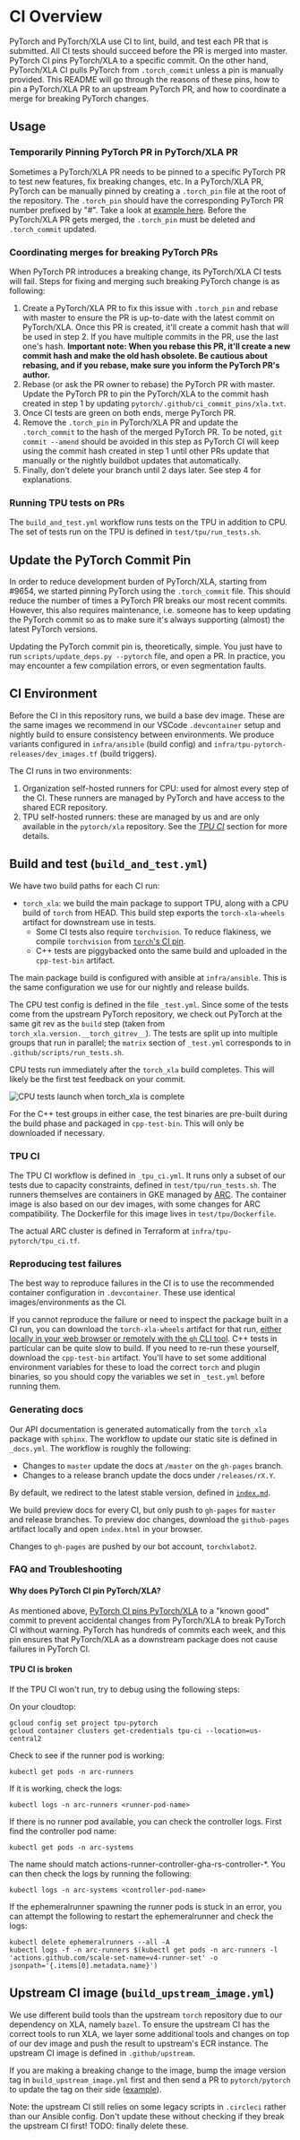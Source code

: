 # CI Overview

PyTorch and PyTorch/XLA use CI to lint, build, and test each PR that is
submitted. All CI tests should succeed before the PR is merged into master.
PyTorch CI pins PyTorch/XLA to a specific commit. On the other hand, PyTorch/XLA
CI pulls PyTorch from `.torch_commit` unless a pin is manually provided. This
README will go through the reasons of these pins, how to pin a PyTorch/XLA PR
to an upstream PyTorch PR, and how to coordinate a merge for breaking PyTorch
changes.

## Usage

### Temporarily Pinning PyTorch PR in PyTorch/XLA PR

Sometimes a PyTorch/XLA PR needs to be pinned to a specific PyTorch PR to test
new features, fix breaking changes, etc. In a PyTorch/XLA PR, PyTorch can be
manually pinned by creating a `.torch_pin` file at the root of the repository.
The `.torch_pin` should have the corresponding PyTorch PR number prefixed by
"#". Take a look at [example here](https://github.com/pytorch/xla/pull/7313).
Before the PyTorch/XLA PR gets merged, the `.torch_pin` must be deleted and
`.torch_commit` updated.

### Coordinating merges for breaking PyTorch PRs

When PyTorch PR introduces a breaking change, its PyTorch/XLA CI tests will
fail. Steps for fixing and merging such breaking PyTorch change is as following:
1. Create a PyTorch/XLA PR to fix this issue with `.torch_pin` and rebase with
   master to ensure the PR is up-to-date with the latest commit on PyTorch/XLA.
   Once this PR is created, it'll create a commit hash that will be used in step
   2. If you have multiple commits in the PR, use the last one's hash.
   **Important note: When you rebase this PR, it'll create a new commit hash and
   make the old hash obsolete. Be cautious about rebasing, and if you rebase,
   make sure you inform the PyTorch PR's author.**
1. Rebase (or ask the PR owner to rebase) the PyTorch PR with master. Update the
   PyTorch PR to pin the PyTorch/XLA to the commit hash created in step 1 by
   updating `pytorch/.github/ci_commit_pins/xla.txt`.
1. Once CI tests are green on both ends, merge PyTorch PR.
1. Remove the `.torch_pin` in PyTorch/XLA PR and update the `.torch_commit` to
   the hash of the merged PyTorch PR. To be noted, `git commit --amend` should
   be avoided in this step as PyTorch CI will keep using the commit hash
   created in step 1 until other PRs update that manually or the nightly
   buildbot updates that automatically.
1. Finally, don't delete your branch until 2 days later. See step 4 for
   explanations.

### Running TPU tests on PRs

The `build_and_test.yml` workflow runs tests on the TPU in addition to CPU.
The set of tests run on the TPU is defined in `test/tpu/run_tests.sh`.

## Update the PyTorch Commit Pin

In order to reduce development burden of PyTorch/XLA, starting from #9654, we
started pinning PyTorch using the `.torch_commit` file. This should reduce the
number of times a PyTorch PR breaks our most recent commits. However, this also
requires maintenance, i.e. someone has to keep updating the PyTorch commit so
as to make sure it's always supporting (almost) the latest PyTorch versions.

Updating the PyTorch commit pin is, theoretically, simple. You just have to run
`scripts/update_deps.py --pytorch` file, and open a PR. In practice, you may
encounter a few compilation errors, or even segmentation faults.

## CI Environment

Before the CI in this repository runs, we build a base dev image. These are the
same images we recommend in our VSCode `.devcontainer` setup and nightly build
to ensure consistency between environments. We produce variants configured in
`infra/ansible` (build config) and `infra/tpu-pytorch-releases/dev_images.tf`
(build triggers).

The CI runs in two environments:

1. Organization self-hosted runners for CPU: used for almost every step
   of the CI. These runners are managed by PyTorch and have access to the shared
   ECR repository.
1. TPU self-hosted runners: these are managed by us and are only available in
   the `pytorch/xla` repository. See the [_TPU CI_](#tpu-ci) section for more
   details.

## Build and test (`build_and_test.yml`)

We have two build paths for each CI run:

- `torch_xla`: we build the main package to support TPU, along
  with a CPU build of `torch` from HEAD. This build step exports the
  `torch-xla-wheels` artifact for downstream use in tests.
  - Some CI tests also require `torchvision`. To reduce flakiness, we compile
    `torchvision` from [`torch`'s CI pin][pytorch-vision-pin].
  - C++ tests are piggybacked onto the same build and uploaded in the
    `cpp-test-bin` artifact.

The main package build is configured with ansible at `infra/ansible`. This is
the same configuration we use for our nightly and release builds.

The CPU test config is defined in the file `_test.yml`. Since
some of the tests come from the upstream PyTorch repository, we check out
PyTorch at the same git rev as the `build` step (taken from
`torch_xla.version.__torch_gitrev__`). The tests are split up into multiple
groups that run in parallel; the `matrix` section of `_test.yml` corresponds to
in `.github/scripts/run_tests.sh`.

CPU tests run immediately after the `torch_xla` build completes. This will
likely be the first test feedback on your commit. 

![CPU tests launch when `torch_xla` is
complete](../docs/assets/ci_test_dependency.png)

For the C++ test groups in either case, the test binaries are pre-built during
the build phase and packaged in `cpp-test-bin`. This will only be downloaded if
necessary.

[^1]: Note: TPU support require its respective plugins to be
    installed. This package will _not_ work on either out of the box.

### TPU CI

The TPU CI workflow is defined in `_tpu_ci.yml`. It runs only a subset of our
tests due to capacity constraints, defined in `test/tpu/run_tests.sh`. The
runners themselves are containers in GKE managed by
[ARC](https://github.com/actions/actions-runner-controller). The container image
is also based on our dev images, with some changes for ARC compatibility. The
Dockerfile for this image lives in `test/tpu/Dockerfile`.

The actual ARC cluster is defined in Terraform at `infra/tpu-pytorch/tpu_ci.tf`.

### Reproducing test failures

The best way to reproduce failures in the CI is to use the recommended container
configuration in `.devcontainer`. These use identical images/environments as the
CI.

If you cannot reproduce the failure or need to inspect the package built in a CI
run, you can download the `torch-xla-wheels` artifact for that run, [either
locally in your web browser or remotely with the `gh` CLI tool][artifacts]. C++
tests in particular can be quite slow to build. If you need to re-run these
yourself, download the `cpp-test-bin` artifact. You'll have to set some
additional environment variables for these to load the correct `torch` and
plugin binaries, so you should copy the variables we set in `_test.yml` before
running them.

### Generating docs

Our API documentation is generated automatically from the `torch_xla` package
with `sphinx`. The workflow to update our static site is defined in `_docs.yml`.
The workflow is roughly the following:

- Changes to `master` update the docs at `/master` on the `gh-pages` branch.
- Changes to a release branch update the docs under `/releases/rX.Y`.

By default, we redirect to the latest stable version, defined in
[`index.md`](https://github.com/pytorch/xla/blob/gh-pages/index.md).

We build preview docs for every CI, but only push to `gh-pages` for `master` and
release branches. To preview doc changes, download the `github-pages` artifact
locally and open `index.html` in your browser.

Changes to `gh-pages` are pushed by our bot account, `torchxlabot2`.

### FAQ and Troubleshooting

#### Why does PyTorch CI pin PyTorch/XLA?

As mentioned above, [PyTorch CI pins PyTorch/XLA][pytorch-pin-ptxla] to a "known
good" commit to prevent accidental changes from PyTorch/XLA to break PyTorch CI
without warning. PyTorch has hundreds of commits each week, and this pin ensures
that PyTorch/XLA as a downstream package does not cause failures in PyTorch CI.

#### TPU CI is broken

If the TPU CI won't run, try to debug using the following steps:

On your cloudtop:

```
gcloud config set project tpu-pytorch
gcloud container clusters get-credentials tpu-ci --location=us-central2
```

Check to see if the runner pod is working:

```
kubectl get pods -n arc-runners
```

If it is working, check the logs:

```
kubectl logs -n arc-runners <runner-pod-name>
```

If there is no runner pod available, you can check the controller logs. First
find the controller pod name:

```
kubectl get pods -n arc-systems
```

The name should match actions-runner-controller-gha-rs-controller-*. You can
then check the logs by running the following:

```
kubectl logs -n arc-systems <controller-pod-name>
```

If the ephemeralrunner spawning the runner pods is stuck in an error, you can
attempt the following to restart the ephemeralrunner and check the logs:

```
kubectl delete ephemeralrunners --all -A
kubectl logs -f -n arc-runners $(kubectl get pods -n arc-runners -l 'actions.github.com/scale-set-name=v4-runner-set' -o jsonpath='{.items[0].metadata.name}')
```

## Upstream CI image (`build_upstream_image.yml`)

We use different build tools than the upstream `torch` repository due to our
dependency on XLA, namely `bazel`. To ensure the upstream CI has the correct
tools to run XLA, we layer some additional tools and changes on top of our dev
image and push the result to upstream's ECR instance. The upstream CI image is
defined in `.github/upstream`.

If you are making a breaking change to the image, bump the image version tag in
`build_upstream_image.yml` first and then send a PR to `pytorch/pytorch` to
update the tag on their side
([example](https://github.com/pytorch/pytorch/pull/125319)).

Note: the upstream CI still relies on some legacy scripts in `.circleci` rather
than our Ansible config. Don't update these without checking if they break the
upstream CI first! TODO: finally delete these.


<!-- xrefs -->

[artifacts]: https://docs.github.com/en/actions/managing-workflow-runs/downloading-workflow-artifacts
[pull-pytorch-master]: https://github.com/pytorch/xla/blob/f3415929683880192b63b285921c72439af55bf0/.circleci/common.sh#L15
[pytorch-pin-ptxla]: https://github.com/pytorch/pytorch/blob/master/.jenkins/pytorch/common_utils.sh#L119
[pytorch-vision-pin]: https://github.com/pytorch/pytorch/blob/main/.github/ci_commit_pins/vision.txt

